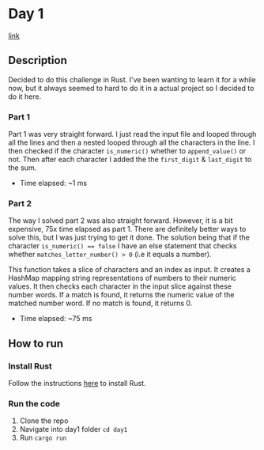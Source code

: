 # Day 1

[link](https://adventofcode.com/2023/day/1)

## Description

Decided to do this challenge in Rust. I've been wanting to learn it for a while now, but it always seemed to hard to do it in a actual project so I decided to do it here.

### Part 1

Part 1 was very straight forward. I just read the input file and looped through all the lines and then a nested looped through all the characters in the line. I then checked if the character `is_numeric()` whether to `append_value()` or not. Then after each character I added the the `first_digit` & `last_digit` to the sum.

  - Time elapsed: ~1 ms

### Part 2

The way I solved part 2 was also straight forward. However, it is a bit expensive, 75x time elapsed as part 1. There are definitely better ways to solve this, but I was just trying to get it done. The solution being that if the character `is_numeric() == false` I have an else statement that checks whether `matches_letter_number() > 0` (i.e it equals a number).

This function takes a slice of characters and an index as input. It creates a HashMap mapping string representations of numbers to their numeric values. It then checks each character in the input slice against these number words. If a match is found, it returns the numeric value of the matched number word. If no match is found, it returns 0.

 - Time elapsed: ~75 ms

## How to run

### Install Rust

Follow the instructions [here](https://www.rust-lang.org/tools/install) to install Rust.

### Run the code

1. Clone the repo
2. Navigate into day1 folder `cd day1`
3. Run `cargo run`
